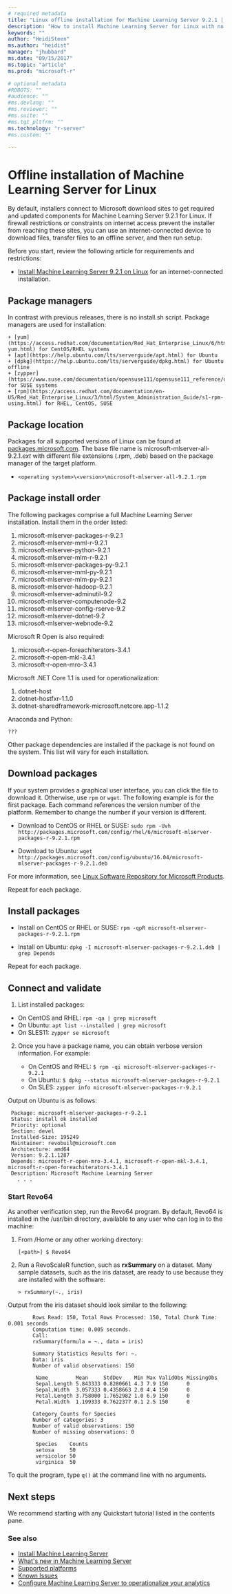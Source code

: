 ```yaml
---
# required metadata
title: "Linux offline installation for Machine Learning Server 9.2.1 | Microsoft Docs"
description: "How to install Machine Learning Server for Linux with no internet connection."
keywords: ""
author: "HeidiSteen"
ms.author: "heidist"
manager: "jhubbard"
ms.date: "09/15/2017"
ms.topic: "article"
ms.prod: "microsoft-r"

# optional metadata
#ROBOTS: ""
#audience: ""
#ms.devlang: ""
#ms.reviewer: ""
#ms.suite: ""
#ms.tgt_pltfrm: ""
ms.technology: "r-server"
#ms.custom: ""

---
```


# Offline installation of Machine Learning Server for Linux 

By default, installers connect to Microsoft download sites to get required and updated components for Machine Learning Server 9.2.1 for Linux. If firewall restrictions or constraints on internet access prevent the installer from reaching these sites, you can use an internet-connected device to download files, transfer files to an offline server, and then run setup.

Before you start, review the following article for requirements and restrictions:

+ [Install Machine Learning Server 9.2.1 on Linux](machine-learning-server-linux-install.md) for an internet-connected installation.

## Package managers

In contrast with previous releases, there is no install.sh script. Package managers are used for installation:

    + [yum](https://access.redhat.com/documentation/Red_Hat_Enterprise_Linux/6/html/Deployment_Guide/ch-yum.html) for CentOS/RHEL systems
    + [apt](https://help.ubuntu.com/lts/serverguide/apt.html) for Ubuntu
    + [dpkg](https://help.ubuntu.com/lts/serverguide/dpkg.html) for Ubuntu offline
    + [zypper](https://www.suse.com/documentation/opensuse111/opensuse111_reference/data/sec_zypper.html) for SUSE systems
    + [rpm](https://access.redhat.com/documentation/en-US/Red_Hat_Enterprise_Linux/3/html/System_Administration_Guide/s1-rpm-using.html) for RHEL, CentOS, SUSE

<a name="file-list"></a>

## Package location

Packages for all supported versions of Linux can be found at [packages.microsoft.com](https://packages.microsoft.com). The base file name is microsoft-mlserver-all-9.2.1.*ext* with different file extensions (.rpm, .deb) based on the package manager of the target platform.

+ `<operating system>\<version>\microsoft-mlserver-all-9.2.1.rpm`

<a name="package-list"></a>

## Package install order

The following packages comprise a full Machine Learning Server installation. Install them in the order listed:

1.	microsoft-mlserver-packages-r-9.2.1
2.	microsoft-mlserver-mml-r-9.2.1
3.	microsoft-mlserver-python-9.2.1
4.	microsoft-mlserver-mlm-r-9.2.1
5.	microsoft-mlserver-packages-py-9.2.1
6.	microsoft-mlserver-mml-py-9.2.1
7.	microsoft-mlserver-mlm-py-9.2.1
8.	microsoft-mlserver-hadoop-9.2.1
9.	microsoft-mlserver-adminutil-9.2
10.	microsoft-mlserver-computenode-9.2
11.	microsoft-mlserver-config-rserve-9.2
12.	microsoft-mlserver-dotnet-9.2
13.	microsoft-mlserver-webnode-9.2

Microsoft R Open is also required:

1. microsoft-r-open-foreachiterators-3.4.1 
2. microsoft-r-open-mkl-3.4.1
3. microsoft-r-open-mro-3.4.1 

Microsoft .NET Core 1.1 is used for operationalization:

1. dotnet-host
2. dotnet-hostfxr-1.1.0
3. dotnet-sharedframework-microsoft.netcore.app-1.1.2 

Anaconda and Python:

    ???

Other package dependencies are installed if the package is not found on the system. This list will vary for each installation.

## Download packages

If your system provides a graphical user interface, you can click the file to download it. Otherwise, use `rpm` or `wget`. The following example is for the first package. Each command references the version number of the platform. Remember to change the number if your version is different.

+ Download to CentOS or RHEL or SUSE: `sudo rpm -Uvh http://packages.microsoft.com/config/rhel/6/microsoft-mlserver-packages-r-9.2.1.rpm`

+ Download to Ubuntu: `wget http://packages.microsoft.com/config/ubuntu/16.04/microsoft-mlserver-packages-r-9.2.1.deb`

For more information, see [Linux Software Repository for Microsoft Products](https://docs.microsoft.com/windows-server/administration/linux-package-repository-for-microsoft-software).

Repeat for each package.

## Install packages

+ Install on CentOS or RHEL or SUSE:  `rpm -qpR microsoft-mlserver-packages-r-9.2.1.rpm`

+ Install on Ubuntu: `dpkg -I microsoft-mlserver-packages-r-9.2.1.deb | grep Depends`

Repeat for each package.

## Connect and validate

1. List installed packages:

  + On CentOS and RHEL: `rpm -qa | grep microsoft` 
  + On Ubuntu: `apt list --installed | grep microsoft`  
  + On SLES11: `zypper se microsoft`

2. Once you have a package name, you can obtain verbose version information. For example:

   + On CentOS and RHEL: `$ rpm -qi microsoft-mlserver-packages-r-9.2.1`
   + On Ubuntu: `$ dpkg --status microsoft-mlserver-packages-r-9.2.1`  
   + On SLES: `zypper info microsoft-mlserver-packages-r-9.2.1`

Output on Ubuntu is as follows:

   ```
    Package: microsoft-mlserver-packages-r-9.2.1
    Status: install ok installed
    Priority: optional
    Section: devel
    Installed-Size: 195249
    Maintainer: revobuil@microsoft.com
    Architecture: amd64
    Version: 9.2.1.1287
    Depends: microsoft-r-open-mro-3.4.1, microsoft-r-open-mkl-3.4.1, microsoft-r-open-foreachiterators-3.4.1
    Description: Microsoft Machine Learning Server
	  . . .
   ```

### Start Revo64

As another verification step, run the Revo64 program. By default, Revo64 is installed in the /usr/bin directory, available to any user who can log in to the machine:

1. From /Home or any other working directory:

   `[<path>] $ Revo64`

2. Run a RevoScaleR function, such as **rxSummary** on a dataset. Many sample datasets, such as the iris dataset, are ready to use because they are installed with the software:

   `> rxSummary(~., iris)`

  Output from the iris dataset should look similar to the following:

~~~~
        Rows Read: 150, Total Rows Processed: 150, Total Chunk Time: 0.001 seconds
        Computation time: 0.005 seconds.
        Call:
        rxSummary(formula = ~., data = iris)

        Summary Statistics Results for: ~.
        Data: iris
        Number of valid observations: 150

         Name         Mean     StdDev    Min Max ValidObs MissingObs
         Sepal.Length 5.843333 0.8280661 4.3 7.9 150      0
         Sepal.Width  3.057333 0.4358663 2.0 4.4 150      0
         Petal.Length 3.758000 1.7652982 1.0 6.9 150      0
         Petal.Width  1.199333 0.7622377 0.1 2.5 150      0

        Category Counts for Species
        Number of categories: 3
        Number of valid observations: 150
        Number of missing observations: 0

         Species    Counts
         setosa     50
         versicolor 50
         virginica  50
~~~~

To quit the program, type `q()` at the command line with no arguments.

## Next steps

We recommend starting with any Quickstart tutorial listed in the contents pane. 

### See also

+ [Install Machine Learning Server](r-server-install.md)
+ [What's new in Machine Learning Server](../whats-new-in-machine-learning-server.md)
+ [Supported platforms](r-server-install-supported-platforms.md)  
+ [Known Issues](../resources-known-issues.md)  
+ [Configure Machine Learning Server to operationalize your analytics](../what-is-operationalization.md)